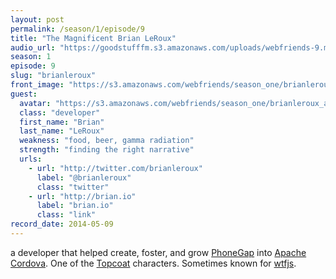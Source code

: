 ```yaml
---
layout: post
permalink: /season/1/episode/9
title: "The Magnificent Brian LeRoux"
audio_url: "https://goodstufffm.s3.amazonaws.com/uploads/webfriends-9.mp3"
season: 1
episode: 9
slug: "brianleroux"
front_image: "https://s3.amazonaws.com/webfriends/season_one/brianleroux@2X.png"
guest:
  avatar: "https://s3.amazonaws.com/webfriends/season_one/brianleroux_avatar.jpg"
  class: "developer"
  first_name: "Brian"
  last_name: "LeRoux"
  weakness: "food, beer, gamma radiation"
  strength: "finding the right narrative"
  urls:
    - url: "http://twitter.com/brianleroux"
      label: "@brianleroux"
      class: "twitter"
    - url: "http://brian.io"
      label: "brian.io"
      class: "link"
record_date: 2014-05-09
---
```

a developer that helped create, foster, and grow [PhoneGap](http://phonegap.com/) into [Apache Cordova](https://cordova.apache.org/). One of the [Topcoat](http://topcoat.io/) characters. Sometimes known for [wtfjs](http://wtfjs.com/).
